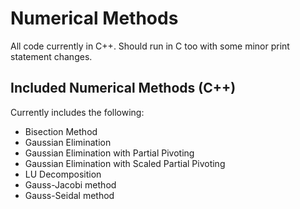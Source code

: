 # Numerical Methods

All code currently in C++. Should run in C too with some minor print statement changes.

## Included Numerical Methods (C++)

Currently includes the following:

- Bisection Method
- Gaussian Elimination
- Gaussian Elimination with Partial Pivoting
- Gaussian Elimination with Scaled Partial Pivoting
- LU Decomposition
- Gauss-Jacobi method
- Gauss-Seidal method
